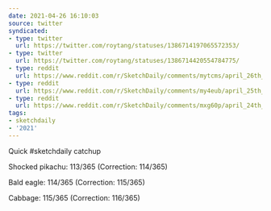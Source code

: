 ```yaml
---
date: 2021-04-26 16:10:03
source: twitter
syndicated:
- type: twitter
  url: https://twitter.com/roytang/statuses/1386714197065572353/
- type: twitter
  url: https://twitter.com/roytang/statuses/1386714420554784775/
- type: reddit
  url: https://www.reddit.com/r/SketchDaily/comments/mytcms/april_26th_batman_brutalizing_big_brown_boxes_by/gvy0pf2/
- type: reddit
  url: https://www.reddit.com/r/SketchDaily/comments/my4eub/april_25th_an_alliteration_adventure/gvy0icw/
- type: reddit
  url: https://www.reddit.com/r/SketchDaily/comments/mxg60p/april_24th_silly_saturday_draw_a_meme/gvy0gey/
tags:
- sketchdaily
- '2021'
---
```


Quick #sketchdaily catchup

Shocked pikachu: 113/365 (Correction: 114/365)



Bald eagle: 114/365 (Correction: 115/365)



Cabbage: 115/365 (Correction: 116/365)